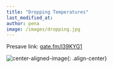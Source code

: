 ```yaml
---
title: "Dropping Temperatures"
last_modified_at:
author: pena
image: /images/dropping.jpg
---
```


Presave link: <a href=gate.fm/l39KYG1>gate.fm/l39KYG1</a>

![center-aligned-image](/images/dropping.png){: .align-center}

